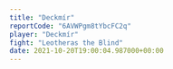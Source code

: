 ```yaml
---
title: "Deckmír"
reportCode: "6AVWPgm8tYbcFC2q"
player: "Deckmír"
fight: "Leotheras the Blind"
date: 2021-10-20T19:00:04.987000+00:00
---
```

